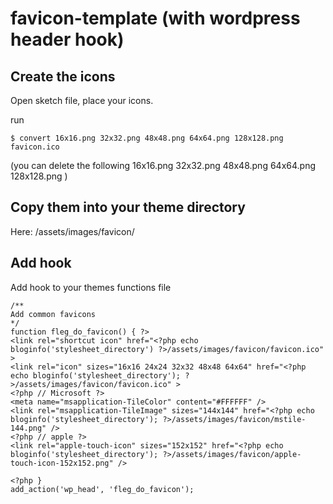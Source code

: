 # favicon-template (with wordpress header hook)

## Create the icons

Open sketch file, place your icons. 

run 

    $ convert 16x16.png 32x32.png 48x48.png 64x64.png 128x128.png favicon.ico

(you can delete the following 16x16.png 32x32.png 48x48.png 64x64.png 128x128.png )

## Copy them into your theme directory 

Here: /assets/images/favicon/

## Add hook

Add hook to your themes functions file

    /**
    Add common favicons 
    */
    function fleg_do_favicon() { ?>
    <link rel="shortcut icon" href="<?php echo bloginfo('stylesheet_directory') ?>/assets/images/favicon/favicon.ico" >
    <link rel="icon" sizes="16x16 24x24 32x32 48x48 64x64" href="<?php echo bloginfo('stylesheet_directory'); ?>/assets/images/favicon/favicon.ico" >
    <?php // Microsoft ?>
    <meta name="msapplication-TileColor" content="#FFFFFF" />
    <link rel="msapplication-TileImage" sizes="144x144" href="<?php echo bloginfo('stylesheet_directory'); ?>/assets/images/favicon/mstile-144.png" />
    <?php // apple ?>
    <link rel="apple-touch-icon" sizes="152x152" href="<?php echo bloginfo('stylesheet_directory'); ?>/assets/images/favicon/apple-touch-icon-152x152.png" />

    <?php }
    add_action('wp_head', 'fleg_do_favicon');
